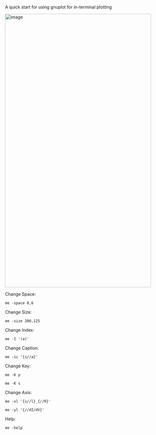 A quick start for using gnuplot for in-terminal plotting

<img width="480" height="898" alt="image" src="https://github.com/user-attachments/assets/40603705-d29e-4383-bb8b-9a3f57c24209" />

Change Space:

	me -space 8,6

Change Size:

	me -size 200,125
 
Change Index:

	me -I '(a)'

Change Caption:

	me -ic '{s//a}'

Change Key:

	me -K p

 	me -K s

Change Axis:

	me -xl '{s//l}_{//R}'

 	me -yl '{//dI/dV}'

Help:

	me -help
